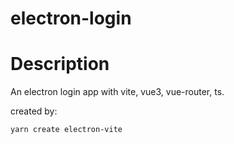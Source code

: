 # electron-login

# Description
An electron login app with vite, vue3, vue-router, ts.

created by: 
```shell
yarn create electron-vite
```
